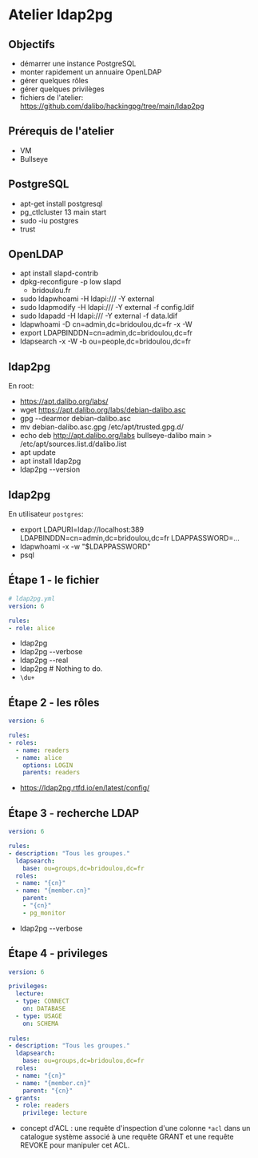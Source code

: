 # Atelier ldap2pg

## Objectifs

- démarrer une instance PostgreSQL 
- monter rapidement un annuaire OpenLDAP
- gérer quelques rôles
- gérer quelques privilèges
- fichiers de l'atelier: https://github.com/dalibo/hackingpg/tree/main/ldap2pg


## Prérequis de l'atelier

- VM
- Bullseye


## PostgreSQL

- apt-get install postgresql
- pg_ctlcluster 13 main start
- sudo -iu postgres
- trust


## OpenLDAP

- apt install slapd-contrib
- dpkg-reconfigure -p low slapd
  - bridoulou.fr
- sudo ldapwhoami -H ldapi:/// -Y external 
- sudo ldapmodify -H ldapi:/// -Y external -f config.ldif
- sudo ldapadd -H ldapi:/// -Y external -f data.ldif
- ldapwhoami -D cn=admin,dc=bridoulou,dc=fr -x -W
- export LDAPBINDDN=cn=admin,dc=bridoulou,dc=fr
- ldapsearch -x -W -b ou=people,dc=bridoulou,dc=fr


## ldap2pg

En root:

- https://apt.dalibo.org/labs/
- wget https://apt.dalibo.org/labs/debian-dalibo.asc
- gpg --dearmor debian-dalibo.asc
- mv debian-dalibo.asc.gpg /etc/apt/trusted.gpg.d/
- echo deb http://apt.dalibo.org/labs bullseye-dalibo main > /etc/apt/sources.list.d/dalibo.list
- apt update
- apt install ldap2pg
- ldap2pg --version


## ldap2pg

En utilisateur `postgres`:

- export LDAPURI=ldap://localhost:389 LDAPBINDDN=cn=admin,dc=bridoulou,dc=fr LDAPPASSWORD=...
- ldapwhoami -x -w "$LDAPPASSWORD"
- psql


## Étape 1 - le fichier

``` yaml
# ldap2pg.yml
version: 6

rules:
- role: alice
```

- ldap2pg
- ldap2pg --verbose
- ldap2pg --real
- ldap2pg  # Nothing to do.
- `\du+`


## Étape 2 - les rôles

``` yaml
version: 6

rules:
- roles:
  - name: readers
  - name: alice
    options: LOGIN
    parents: readers
```

- https://ldap2pg.rtfd.io/en/latest/config/


## Étape 3 - recherche LDAP

``` yaml
version: 6

rules:
- description: "Tous les groupes."
  ldapsearch:
    base: ou=groups,dc=bridoulou,dc=fr
  roles:
  - name: "{cn}"
  - name: "{member.cn}"
    parent:
    - "{cn}"
    - pg_monitor
```

- ldap2pg --verbose


## Étape 4 - privileges

``` yaml
version: 6

privileges:
  lecture:
  - type: CONNECT
    on: DATABASE
  - type: USAGE
    on: SCHEMA
 
rules:
- description: "Tous les groupes."
  ldapsearch:
    base: ou=groups,dc=bridoulou,dc=fr
  roles:
  - name: "{cn}"
  - name: "{member.cn}"
    parent: "{cn}"
- grants:
  - role: readers
    privilege: lecture
```

- concept d'ACL : une requête d'inspection d'une colonne `*acl` dans un catalogue système associé à une requête GRANT et une requête REVOKE pour manipuler cet ACL.
